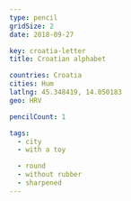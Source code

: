 ```yaml
---
type: pencil
gridSize: 2
date: 2018-09-27

key: croatia-letter
title: Croatian alphabet

countries: Croatia
cities: Hum
latlng: 45.348419, 14.050183
geo: HRV

pencilCount: 1

tags:
  - city
  - with a toy

  - round
  - without rubber
  - sharpened
---
```

